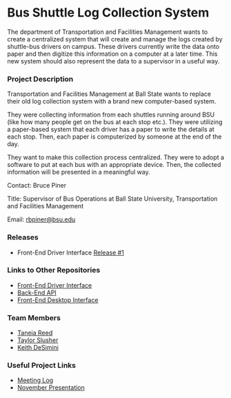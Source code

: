 # Bus Shuttle Log Collection System

The department of Transportation and Facilities Management wants to create a centralized system that will create and manage the logs created by shuttle-bus drivers on campus. These drivers currently write the data onto paper and then digitize this information on a computer at a later time. This new system should also represent the data to a supervisor in a useful way.

### Project Description

Transportation and Facilities Management at Ball State wants to replace their old log collection system with a brand new computer-based system.

They were collecting information from each shuttles running around BSU (like how many people get on the bus at each stop etc.). They were utilizing a paper-based system that each driver has a paper to write the details at each stop. Then, each paper is computerized by someone at the end of the day.

They want to make this collection process centralized. They were to adopt a software to put at each bus with an appropriate device. Then, the collected information will be presented in a meaningful way.

Contact: Bruce Piner

Title: Supervisor of Bus Operations at Ball State University, Transportation and Facilities Management

Email: rbpiner@bsu.edu

### Releases
* Front-End Driver Interface [Release #1](https://github.com/kdesimini/ShuttleLogCollectionSystemSourceCode/releases/tag/v1.0)

### Links to Other Repositories

* [Front-End Driver Interface](https://github.com/kdesimini/ShuttleLogCollectionSystemSourceCode/tree/Front-End)
* [Back-End API](https://github.com/kdesimini/ShuttleLogCollectionSystemAPI)
* [Front-End Desktop Interface](https://github.com/kdesimini/ShuttleLogCollectionSystemDesktopInterface)

### Team Members

* [Taneia Reed](mailto:trreed2@bsu.edu)
* [Taylor Slusher](mailto:twslusher@bsu.edu)
* [Keith DeSimini](mailto:kdesimini@bsu.edu)

### Useful Project Links

* [Meeting Log](https://github.com/kdesimini/Bus-Shuttle-Log-Collection-System/tree/master/Meeting_Log)
* [November Presentation](https://github.com/kdesimini/Bus-Shuttle-Log-Collection-System/tree/master/Team_Notes_and_Files/Nov_26th_Client_Meeting/Presentation_Nov.pptx)
